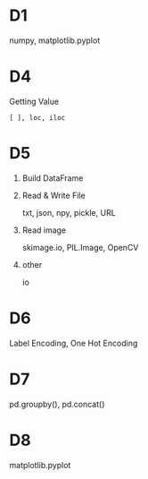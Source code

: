 # D1
  numpy, matplotlib.pyplot
# D4
  Getting Value 
   
    [ ], loc, iloc
# D5
1. Build DataFrame
  
2. Read & Write File
    
    txt, json, npy, pickle, URL
3. Read image

     skimage.io,  PIL.Image, OpenCV
4. other

   io
# D6
  Label Encoding, One Hot Encoding
# D7
  pd.groupby(), pd.concat()
# D8
  matplotlib.pyplot
  
